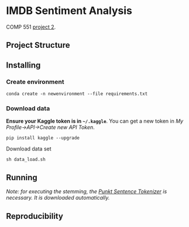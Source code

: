 # IMDB Sentiment Analysis
COMP 551 [project 2](https://cs.mcgill.ca/~wlh/comp551/files/miniproject2_spec.pdf).

## Project Structure

## Installing

### Create environment

`conda create -n newenvironment --file requirements.txt`

### Download data

**Ensure your Kaggle token is in `~/.kaggle`**. You can get a new token in _My Profile->API->Create new API Token_.

`pip install kaggle --upgrade`

Download data set

`sh data_load.sh`

## Running

_Note: for executing the stemming, the [Punkt Sentence Tokenizer](https://www.nltk.org/_modules/nltk/tokenize/punkt.html) is necessary. It is downloaded automatically._

## Reproducibility